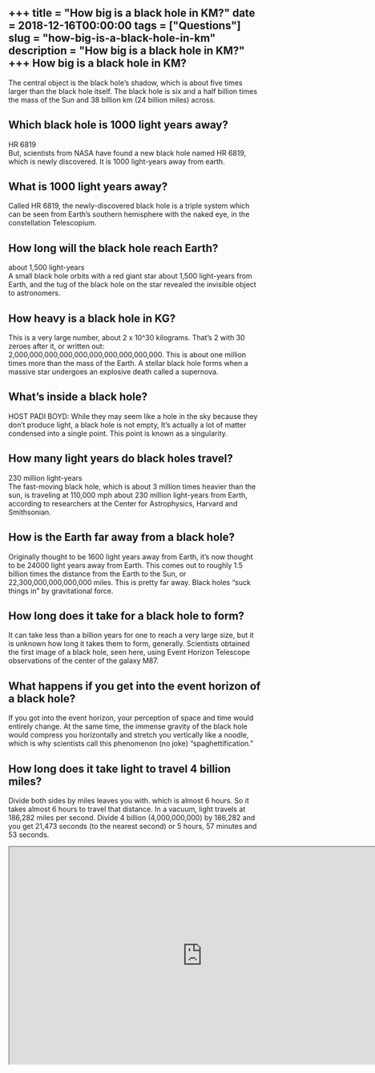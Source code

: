 +++
title = "How big is a black hole in KM?"
date = 2018-12-16T00:00:00
tags = ["Questions"]
slug = "how-big-is-a-black-hole-in-km"
description = "How big is a black hole in KM?"
+++
How big is a black hole in KM?
------------------------------

The central object is the black hole’s shadow, which is about five times larger than the black hole itself. The black hole is six and a half billion times the mass of the Sun and 38 billion km (24 billion miles) across.

Which black hole is 1000 light years away?
------------------------------------------

HR 6819  
But, scientists from NASA have found a new black hole named HR 6819, which is newly discovered. It is 1000 light-years away from earth.

What is 1000 light years away?
------------------------------

Called HR 6819, the newly-discovered black hole is a triple system which can be seen from Earth’s southern hemisphere with the naked eye, in the constellation Telescopium.

How long will the black hole reach Earth?
-----------------------------------------

about 1,500 light-years  
A small black hole orbits with a red giant star about 1,500 light-years from Earth, and the tug of the black hole on the star revealed the invisible object to astronomers.

How heavy is a black hole in KG?
--------------------------------

This is a very large number, about 2 x 10^30 kilograms. That’s 2 with 30 zeroes after it, or written out: 2,000,000,000,000,000,000,000,000,000,000. This is about one million times more than the mass of the Earth. A stellar black hole forms when a massive star undergoes an explosive death called a supernova.

What’s inside a black hole?
---------------------------

HOST PADI BOYD: While they may seem like a hole in the sky because they don’t produce light, a black hole is not empty, It’s actually a lot of matter condensed into a single point. This point is known as a singularity.

How many light years do black holes travel?
-------------------------------------------

230 million light-years  
The fast-moving black hole, which is about 3 million times heavier than the sun, is traveling at 110,000 mph about 230 million light-years from Earth, according to researchers at the Center for Astrophysics, Harvard and Smithsonian.

How is the Earth far away from a black hole?
--------------------------------------------

Originally thought to be 1600 light years away from Earth, it’s now thought to be 24000 light years away from Earth. This comes out to roughly 1.5 billion times the distance from the Earth to the Sun, or 22,300,000,000,000,000 miles. This is pretty far away. Black holes “suck things in” by gravitational force.

How long does it take for a black hole to form?
-----------------------------------------------

It can take less than a billion years for one to reach a very large size, but it is unknown how long it takes them to form, generally. Scientists obtained the first image of a black hole, seen here, using Event Horizon Telescope observations of the center of the galaxy M87.

What happens if you get into the event horizon of a black hole?
---------------------------------------------------------------

If you got into the event horizon, your perception of space and time would entirely change. At the same time, the immense gravity of the black hole would compress you horizontally and stretch you vertically like a noodle, which is why scientists call this phenomenon (no joke) “spaghettification.”

How long does it take light to travel 4 billion miles?
------------------------------------------------------

Divide both sides by miles leaves you with. which is almost 6 hours. So it takes almost 6 hours to travel that distance. In a vacuum, light travels at 186,282 miles per second. Divide 4 billion (4,000,000,000) by 186,282 and you get 21,473 seconds (to the nearest second) or 5 hours, 57 minutes and 53 seconds.

<iframe allow="accelerometer; autoplay; clipboard-write; encrypted-media; gyroscope; picture-in-picture" allowfullscreen="" class="__youtube_prefs__  epyt-is-override  no-lazyload" data-no-lazy="1" data-origheight="433" data-origwidth="770" data-skipgform_ajax_framebjll="" height="433" id="_ytid_19881" loading="lazy" src="https://www.youtube.com/embed/YlxKh4oCKhw?enablejsapi=1&autoplay=0&cc_load_policy=0&cc_lang_pref=&iv_load_policy=1&loop=0&modestbranding=0&rel=1&fs=1&playsinline=0&autohide=2&theme=dark&color=red&controls=1&" title="YouTube player" width="770"></iframe>